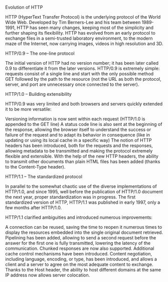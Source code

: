 
Evolution of HTTP

HTTP (HyperText Transfer Protocol) is the underlying protocol of the World Wide Web. Developed by Tim Berners-Lee and his team between 1989-1991, HTTP has seen many changes, keeping most of the simplicity and further shaping its flexibility. HTTP has evolved from an early protocol to exchange files in a semi-trusted laboratory environment, to the modern maze of the Internet, now carrying images, videos in high resolution and 3D.

HTTP/0.9 – The one-line protocol

The initial version of HTTP had no version number; it has been later called 0.9 to differentiate it from the later versions. HTTP/0.9 is extremely simple: requests consist of a single line and start with the only possible method GET followed by the path to the resource (not the URL as both the protocol, server, and port are unnecessary once connected to the server).

HTTP/1.0 – Building extensibility

HTTP/0.9 was very limited and both browsers and servers quickly extended it to be more versatile:

Versioning information is now sent within each request (HTTP/1.0 is appended to the GET line)
A status code line is also sent at the beginning of the response, allowing the browser itself to understand the success or failure of the request and to adapt its behavior in consequence (like in updating or using its local cache in a specific way)
The notion of HTTP headers has been introduced, both for the requests and the responses, allowing metadata to be transmitted and making the protocol extremely flexible and extensible.
With the help of the new HTTP headers, the ability to transmit other documents than plain HTML files has been added (thanks to the Content-Type header).


HTTP/1.1 – The standardized protocol

In parallel to the somewhat chaotic use of the diverse implementations of HTTP/1.0, and since 1995, well before the publication of HTTP/1.0 document the next year, proper standardization was in progress. The first standardized version of HTTP, HTTP/1.1 was published in early 1997, only a few months after HTTP/1.0.

HTTP/1.1 clarified ambiguities and introduced numerous improvements:

A connection can be reused, saving the time to reopen it numerous times to display the resources embedded into the single original document retrieved.
Pipelining has been added, allowing to send a second request before the answer for the first one is fully transmitted, lowering the latency of the communication.
Chunked responses are now also supported.
Additional cache control mechanisms have been introduced.
Content negotiation, including language, encoding, or type, has been introduced, and allows a client and a server to agree on the most adequate content to exchange.
Thanks to the Host header, the ability to host different domains at the same IP address now allows server colocation.


